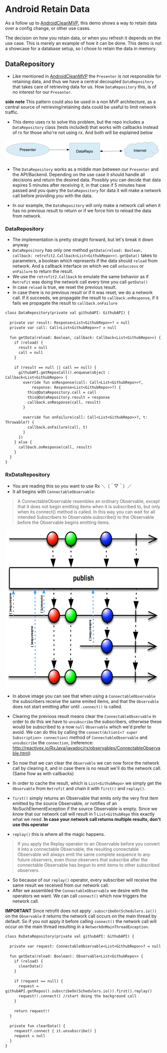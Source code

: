# Android Retain Data

As a follow up to <a href="https://github.com/nomisRev/AndroidCleanMVP">AndroidCleanMVP</a>, this demo shows a way to retain data over a config change, or other use cases.

The decision on how you retain data, or when you refresh it depends on the use case. This is merely an example of how it can be done. This demo is not a showcase for a database setup, so I chose to retain the data in memory.

## DataRepository

* Like mentioned in <a href="https://github.com/nomisRev/AndroidCleanMVP">AndroidCleanMVP</a> the `Presenter` is not responsible for retaining data, and thus we have a central decoupled `DataRepository` that takes care of retrieving data for us. How `DataRepository` this, is of no interest for our `Presenter`.

 **side note** This pattern could also be used in a non MVP architecture, as a central source of retrieving/retaining data could be useful to limit network traffic.

* This demo uses rx to solve this problem, but the repo includes a `DataRepository` class (tests included) that works with callbacks instead of rx for those who're not using rx. And both will be explained below

<img src="/datarepo.png" alt="Data repository">

* The `DataRepository` works as a middle man between our `Presenter` and the API/Backend. Depending on the use case it should handle all decisions and return the desired data. Possibly you can decide that data expires 5 minutes after receiving it, in that case if 5 minutes have passed and you query the `DataRepository` for data it will make a network call before providing you with the data.

* In our example, the `DataRepository` will only make a network call when it has no previous result to return or if we force him to reload the data from network.

### DataRepository

* The implementation is pretty straight forward, but let's break it down anyway
* `DataRepository` has only one method `getData(reload: Boolean, callback: retrofit2.Callback<List<GithubRepo>>)`. `getData()` takes to parameters, a boolean which represents if the data should `reload` from network. And a callback interface on which we call `onSuccess` or `onFailure` to return the result.
* We use the `retrofit2.Callback` to emulate the same behavior as if `Retrofit` was doing the network call every time you call `getData()`
* In case `reload` is true, we reset the previous result.
* In case there is no previous result or if it was reset, we do a network call. If it succeeds, we propagate the result to `callback.onResponse`, if it fails we propagate the result to `callback.onFailure`

```
class DataRepository(private val githubAPI: GithubAPI) {

  private var result: Response<List<GithubRepo>>? = null
  private var call: Call<List<GithubRepo>>? = null

  fun getData(reload: Boolean, callback: Callback<List<GithubRepo>>) {
    if (reload) {
      result = null
      call = null
    }

    if (result == null || call == null) {
      githubAPI.getReposCall().enqueue(object : Callback<List<GithubRepo>> {
        override fun onResponse(call: Call<List<GithubRepo>>?,
            response: Response<List<GithubRepo>>?) {
          this@DataRepository.call = call
          this@DataRepository.result = response
          callback.onResponse(call, result)
        }

        override fun onFailure(call: Call<List<GithubRepo>>?, t: Throwable?) {
          callback.onFailure(call, t)
        }
      })
    } else {
      callback.onResponse(call, result)
    }
  }
}
```

### RxDataRepository

 * You are reading this so you want to use Rx ＼（＾▽＾）／
 * It all begins with `ConnectableObservable`:
 
 > A ConnectableObservable resembles an ordinary Observable, except that it does not begin emitting items when it is subscribed to, but only when its connect() method is called. In this way you can wait for all intended Subscribers to Observable.subscribe() to the Observable before the Observable begins emitting items.

<img src="/ConnectableObservable.png" alt="Connectable Observable" width="640" height="510">

* In above image you can see that when using a `ConnectableObservable` the subscribers receive the same emited items, and that the `Observable` does not start emitting after until `.connect()` is called.

* Clearing the previous result means clear the `ConnectableObservable` in order to do this we have to `unsubscribe` the subscribers, otherwise these would be subscribed to a now `null` `Observable` which we'd prefer to avoid. We can do this by calling the `connect(Action1<? super Subscription> connection)` method of `ConnectableObservable` and `unsubscribe` the `connection`, (reference: http://reactivex.io/RxJava/javadoc/rx/observables/ConnectableObservable.html)

* So now that we can clear the `Observable` we can now force the network call by clearing it, and in case there is no result we'll do the network call. (Same flow as with callbacks)
* In order to cache the result, which is `List<GithubRepo>` we simply get the `Observable` from `Retrofit` and chain it with `first()` and `replay()`.
* `first()` simply returns an Observable that emits only the very first item emitted by the source Observable, or notifies of an NoSuchElementException if the source Observable is empty. Since we know that our network call will result in 1 `List<GithubRepo` this exactly what we need. **In case your network call returns multiple results, don't use this operator**
* `replay()` this is where all the magic happens.

> If you apply the Replay operator to an Observable before you convert it into a connectable Observable, the resulting connectable Observable will always emit the same complete sequence to any future observers, even those observers that subscribe after the connectable Observable has begun to emit items to other subscribed observers.

* So because of our `replay()` operator, every subscriber will receive the same result we received from our network call.
* After we assembled the `ConnectableObservable` we desire with the operators we want. We can call `connect()` which now triggers the network call.

**IMPORTANT** Since retrofit does not apply `.subscribeOn(Schedulers.io())` on the `Observable` it returns the network call occurs on the main thread by default. So if you not apply it before calling `connect()` the network call will occur on the main thread resulting in a `NetworkOnMainThreadException`.

```
class RxDataRepository(private val githubAPI: GithubAPI) {

  private var request: ConnectableObservable<List<GithubRepo>>? = null

  fun getData(reload: Boolean): Observable<List<GithubRepo>> {
    if (reload) {
      clearData()
    }

    if (request == null) {
      request = githubAPI.getRepos().subscribeOn(Schedulers.io()).first().replay()
      request!!.connect() //start doing the background call
    }

    return request!!
  }

  private fun clearData() {
    request?.connect { it.unsubscribe() }
    request = null
  }
}
```

